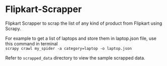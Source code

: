 # Flipkart-Scrapper

Flipkart Scrapper to scrap the list of any kind of product from Flipkart using Scrapy.

For example to get a list of laptops and store them in laptop.json file, use this command in terminal <br>
`scrapy crawl my_spider -a category=laptop -o laptop.json`

Refer to `scrapped_data` directory to view the sample scrapped data.

